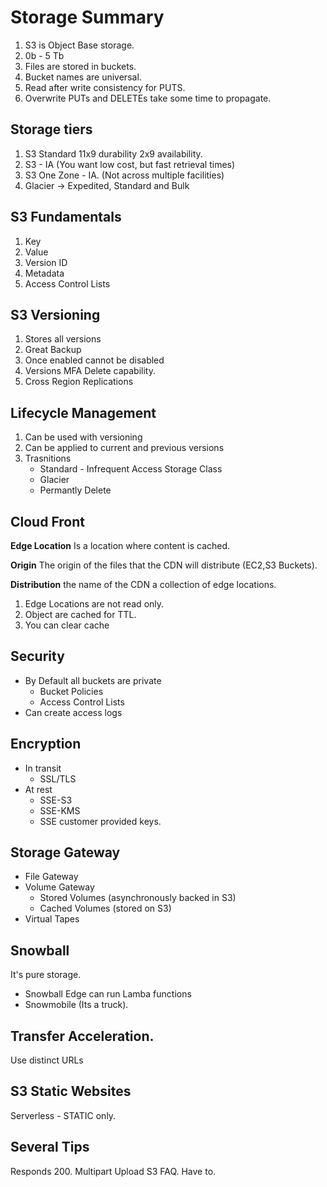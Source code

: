 # Storage Summary

1. S3 is Object Base storage.
2. 0b - 5 Tb
3. Files are stored in buckets.
4. Bucket names are universal.
5. Read after write consistency for PUTS.
6. Overwrite PUTs and DELETEs take some time to propagate.

## Storage tiers

1. S3 Standard 11x9 durability 2x9 availability.
2. S3 - IA (You want low cost, but fast retrieval times)
3. S3 One Zone - IA. (Not across multiple facilities)
4. Glacier -> Expedited, Standard and Bulk

## S3 Fundamentals

1. Key
2. Value
3. Version ID
4. Metadata
5. Access Control Lists

## S3 Versioning

1. Stores all versions
2. Great Backup
3. Once enabled cannot be disabled
4. Versions MFA Delete capability.
5. Cross Region Replications

## Lifecycle Management

1. Can be used with versioning
2. Can be applied to current and previous versions
3. Trasnitions
    - Standard - Infrequent Access Storage Class
    - Glacier
    - Permantly Delete

## Cloud Front

**Edge Location** Is a location where content is cached.

**Origin** The origin of the files that the CDN will distribute (EC2,S3 Buckets).

**Distribution** the name of the CDN a collection of edge locations.

1. Edge Locations are not read only.
2. Object are cached for TTL.
3. You can clear cache

## Security
- By Default all buckets are private
  - Bucket Policies
  - Access Control Lists
- Can create access logs

## Encryption
- In transit
  - SSL/TLS
- At rest
  - SSE-S3
  - SSE-KMS
  - SSE customer provided keys.

## Storage Gateway

- File Gateway
- Volume Gateway
  - Stored Volumes (asynchronously backed in S3)
  - Cached Volumes (stored on S3)
- Virtual Tapes

## Snowball
It's pure storage.
- Snowball Edge can run Lamba functions
- Snowmobile (Its a truck).


## Transfer Acceleration.
Use distinct URLs

## S3 Static Websites
Serverless - STATIC only.


## Several Tips
Responds 200.
Multipart Upload
S3 FAQ. Have to.
